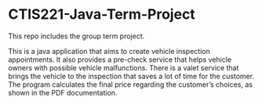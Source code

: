 # CTIS221-Java-Term-Project
This repo includes the group term project.

This is a java application that aims to create vehicle inspection appointments. It also provides a pre-check service that helps vehicle owners with possible vehicle malfunctions. There is a valet service that brings the vehicle to the inspection that saves a lot of time for the customer.
The program calculates the final price regarding the customer’s choices, as shown in the PDF documentation.


